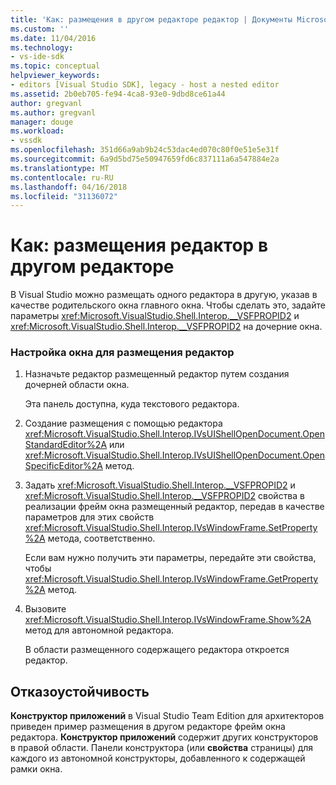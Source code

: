 ```yaml
---
title: 'Как: размещения в другом редакторе редактор | Документы Microsoft'
ms.custom: ''
ms.date: 11/04/2016
ms.technology:
- vs-ide-sdk
ms.topic: conceptual
helpviewer_keywords:
- editors [Visual Studio SDK], legacy - host a nested editor
ms.assetid: 2b0eb705-fe94-4ca8-93e0-9dbd8ce61a44
author: gregvanl
ms.author: gregvanl
manager: douge
ms.workload:
- vssdk
ms.openlocfilehash: 351d66a9ab9b24c53dac4ed070c80f0e51e5e31f
ms.sourcegitcommit: 6a9d5bd75e50947659fd6c837111a6a547884e2a
ms.translationtype: MT
ms.contentlocale: ru-RU
ms.lasthandoff: 04/16/2018
ms.locfileid: "31136072"
---
```

# <a name="how-to-host-an-editor-in-another-editor"></a>Как: размещения редактор в другом редакторе
В Visual Studio можно размещать одного редактора в другую, указав в качестве родительского окна главного окна. Чтобы сделать это, задайте параметры <xref:Microsoft.VisualStudio.Shell.Interop.__VSFPROPID2> и <xref:Microsoft.VisualStudio.Shell.Interop.__VSFPROPID2> на дочерние окна.  
  
### <a name="to-set-up-the-window-frame-to-host-an-editor"></a>Настройка окна для размещения редактор  
  
1.  Назначьте редактор размещенный редактор путем создания дочерней области окна.  
  
     Эта панель доступна, куда текстового редактора.  
  
2.  Создание размещения с помощью редактора <xref:Microsoft.VisualStudio.Shell.Interop.IVsUIShellOpenDocument.OpenStandardEditor%2A> или <xref:Microsoft.VisualStudio.Shell.Interop.IVsUIShellOpenDocument.OpenSpecificEditor%2A> метод.  
  
3.  Задать <xref:Microsoft.VisualStudio.Shell.Interop.__VSFPROPID2> и <xref:Microsoft.VisualStudio.Shell.Interop.__VSFPROPID2> свойства в реализации фрейм окна размещенный редактор, передав в качестве параметров для этих свойств <xref:Microsoft.VisualStudio.Shell.Interop.IVsWindowFrame.SetProperty%2A> метода, соответственно.  
  
     Если вам нужно получить эти параметры, передайте эти свойства, чтобы <xref:Microsoft.VisualStudio.Shell.Interop.IVsWindowFrame.GetProperty%2A> метод.  
  
4.  Вызовите <xref:Microsoft.VisualStudio.Shell.Interop.IVsWindowFrame.Show%2A> метод для автономной редактора.  
  
     В области размещенного содержащего редактора откроется редактор.  
  
## <a name="robust-programming"></a>Отказоустойчивость  
 **Конструктор приложений** в Visual Studio Team Edition для архитекторов приведен пример размещения в другом редакторе фрейм окна редактора. **Конструктор приложений** содержит других конструкторов в правой области. Панели конструктора (или **свойства** страницы) для каждого из автономной конструкторы, добавленного к содержащей рамки окна.